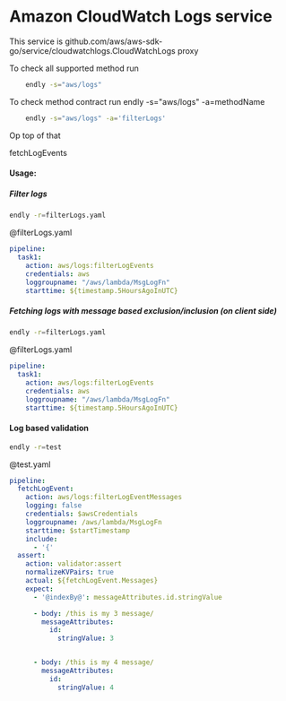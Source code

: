 # Amazon CloudWatch Logs service

This service is github.com/aws/aws-sdk-go/service/cloudwatchlogs.CloudWatchLogs proxy 

To check all supported method run
```bash
    endly -s="aws/logs"
```

To check method contract run endly -s="aws/logs" -a=methodName
```bash
    endly -s="aws/logs" -a='filterLogs'
```

Op top of that

fetchLogEvents

#### Usage:



##### Filter logs

```bash
endly -r=filterLogs.yaml
```


@filterLogs.yaml
```yaml
pipeline:
  task1:
    action: aws/logs:filterLogEvents
    credentials: aws
    loggroupname: "/aws/lambda/MsgLogFn"
    starttime: ${timestamp.5HoursAgoInUTC}    
```


##### Fetching logs with message based exclusion/inclusion (on client side)

```bash
endly -r=filterLogs.yaml
```

@filterLogs.yaml
```yaml
pipeline:
  task1:
    action: aws/logs:filterLogEvents
    credentials: aws
    loggroupname: "/aws/lambda/MsgLogFn"
    starttime: ${timestamp.5HoursAgoInUTC}    
```




#### Log based validation


```bash
endly -r=test
```

@test.yaml
```yaml
pipeline:
  fetchLogEvent:
    action: aws/logs:filterLogEventMessages
    logging: false
    credentials: $awsCredentials
    loggroupname: /aws/lambda/MsgLogFn
    starttime: $startTimestamp
    include:
      - '{'
  assert:
    action: validator:assert
    normalizeKVPairs: true
    actual: ${fetchLogEvent.Messages}
    expect:
      - '@indexBy@': messageAttributes.id.stringValue

      - body: /this is my 3 message/
        messageAttributes:
          id:
            stringValue: 3


      - body: /this is my 4 message/
        messageAttributes:
          id:
            stringValue: 4
```
